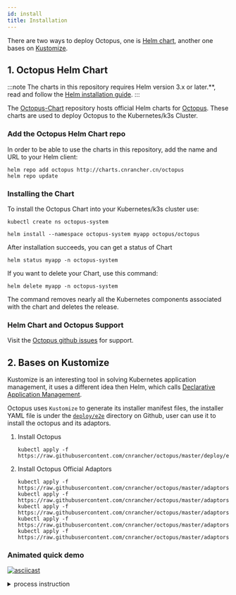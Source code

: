 ```yaml
---
id: install
title: Installation
---
```


There are two ways to deploy Octopus, one is [Helm chart](https://helm.sh/), another one bases on [Kustomize](https://github.com/kubernetes-sigs/kustomize).

## 1. Octopus Helm Chart

:::note
The charts in this repository requires Helm version 3.x or later.**, read and follow the [Helm installation guide](https://helm.sh/docs/intro/install/).
:::

The [Octopus-Chart](https://github.com/cnrancher/octopus-chart) repository hosts official Helm charts for [Octopus](https://github.com/cnrancher/octopus). These charts are used to deploy Octopus to the Kubernetes/k3s Cluster.


### Add the Octopus Helm Chart repo

In order to be able to use the charts in this repository, add the name and URL to your Helm client:

```console
helm repo add octopus http://charts.cnrancher.cn/octopus
helm repo update
```

### Installing the Chart

To install the Octopus Chart into your Kubernetes/k3s cluster use:
```
kubectl create ns octopus-system
```
```
helm install --namespace octopus-system myapp octopus/octopus
```

After installation succeeds, you can get a status of Chart
```
helm status myapp -n octopus-system

```

If you want to delete your Chart, use this command:
```
helm delete myapp -n octopus-system
```

The command removes nearly all the Kubernetes components associated with the
chart and deletes the release.

### Helm Chart and Octopus Support

Visit the [Octopus github issues](https://github.com/cnrancher/octopus/issues/) for support.

## 2. Bases on Kustomize

Kustomize is an interesting tool in solving Kubernetes application management, it uses a different idea then Helm, which calls [Declarative Application Management](https://github.com/kubernetes/community/blob/master/contributors/design-proposals/architecture/declarative-application-management.md). 

Octopus uses `Kustomize` to generate its installer manifest files, the installer YAML file is under the [`deploy/e2e`](https://github.com/cnrancher/octopus/tree/master/deploy/e2e) directory on Github, user can use it to install the octopus and its adaptors.

1. Install Octopus
    ```shell script
    kubectl apply -f https://raw.githubusercontent.com/cnrancher/octopus/master/deploy/e2e/all_in_one.yaml
    ```

1. Install Octopus Official Adaptors
    ```shell script
    kubectl apply -f https://raw.githubusercontent.com/cnrancher/octopus/master/adaptors/modbus/deploy/e2e/all_in_one.yaml
    kubectl apply -f https://raw.githubusercontent.com/cnrancher/octopus/master/adaptors/opcua/deploy/e2e/all_in_one.yaml
    kubectl apply -f https://raw.githubusercontent.com/cnrancher/octopus/master/adaptors/mqtt/deploy/e2e/all_in_one.yaml
    kubectl apply -f https://raw.githubusercontent.com/cnrancher/octopus/master/adaptors/ble/deploy/e2e/all_in_one.yaml
    kubectl apply -f https://raw.githubusercontent.com/cnrancher/octopus/master/adaptors/dummy/deploy/e2e/all_in_one.yaml
    ```

### Animated quick demo

[![asciicast](https://asciinema.org/a/338649.svg)](https://asciinema.org/a/338649)

<details>
  <summary>process instruction</summary>
  <code>
  
    # deploy octopus without webhook
    kubectl apply -f deploy/e2e/all_in_one.yaml
    
    # confirm the octopus deployment
    kubectl get all -n octopus-system
    kubectl get crd | grep devicelinks
    
    # deploy a devicelink
    cat adaptors/dummy/deploy/e2e/dl_specialdevice.yaml
    kubectl apply -f adaptors/dummy/deploy/e2e/dl_specialdevice.yaml
    
    # confirm the state of devicelink
    kubectl get dl living-room-fan -n default
    
    # deploy dummy adaptor and model
    kubectl apply -f adaptors/dummy/deploy/e2e/all_in_one.yaml
    
    # confirm the dummy adaptor deployment
    kubectl get daemonset octopus-adaptor-dummy-adaptor -n octopus-system
    kubectl get crd | grep dummyspecialdevice
    
    # confirm the state of devicelink
    kubectl get dl living-room-fan -n default
    
    # watch the device instance
    kubectl get dummyspecialdevice living-room-fan -n default -w
    
  </code>
</details>

